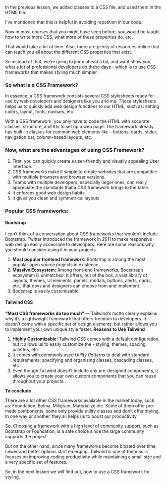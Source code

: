In the previous lesson, we added classes to a CSS file, and used them in the HTML file.

I've mentioned that this is helpful in avoiding repetition in our code.

Now in most courses that you might have seen before, you would be taught how to write more CSS, what more of these properties do, etc.

That would take a lot of time. Also, there are plenty of resources online that can teach you all about the different CSS properties that exist.

So instead of that, we're going to jump ahead a bit, and want show you, what a lot of professional developers do these days - which is to use CSS frameworks that makes styling much simpler.

### So what is a CSS Framework?
In essence, a CSS framework consists several CSS stylesheets ready for use by web developers and designers like you and me. These stylesheets helps us to quickly add web design functions to our HTML, such as: setting colors, layout, fonts, navbars, etc.

With a CSS framework, you only have to code the HTML with accurate classes, structure, and IDs to set up a web page. The framework already has built-in classes for common web elements like – buttons, cards, slider, navigation bar, column-based layouts, etc.

### Now, what are the advantages of using CSS Framework?
1. First, you can quickly create a user-friendly and visually appealing User Interface.
2. CSS frameworks make it simple to create websites that are compatible with multiple browsers and browser versions.
3. Teams with multiple developers, especially larger ones, can really appreciate the standards that a CSS framework brings to the table.
4. It enforces good web design habits
5. It gives you clean and symmetrical layouts

### Popular CSS frameworks:

#### Bootstrap
I can’t think of a conversation about CSS frameworks that wouldn’t include Bootstrap. Twitter introduced the framework in 2011 to make responsive web design easily accessible to developers. Here are some reasons why you should consider using it in your projects.
1. **Most popular frontend framework:** Bootstrap is among the most popular open source projects in existence.
2. **Massive Ecosystem:** Among front-end frameworks, Bootstrap’s ecosystem is unmatched. It offers, out of the box, a vast library of layouts, themes, UI elements, panels, modals, buttons, alerts, cards, etc., that devs and designers can choose from and implement. 
3. Bootstrap is easily customizable.

#### Tailwind CSS
**“Most CSS frameworks do too much”** — Tailwind‘s motto clearly explains why it’s a lightweight framework that offers freedom to developers. It doesn’t come with a specific set of design elements, but rather allows you to implement your own unique style faster.
**Reasons to Use Tailwind**
1. **Highly Customizable:** Tailwind CSS comes with a default configuration, but it allows us to easily customize the - styling, themes, spacing, palettes, etc.
2. It comes with commonly used *Utility Patterns* to deal with standard requirements: specifying and organizing classes, cascading classes, etc.
3. Even though Tailwind doesn’t include any pre-designed components, it allows you to create your own custom components that you can reuse throughout your projects. 

**To conclude**

There are a lot other CSS frameworks available in the market today, suck as: Foundation, Bulma, Miligram, Materialize etc. Some of them offer pre-made components, some only provide utility classes and don’t offer styling. In one way or another, they all helps us to boost our productivity.

So, Choosing a framework with a high level of community support, such as Bootstrap or Foundation, is a safe choice since the large community supports the project.

But on the other hand, since many frameworks become bloated over time, newer and better options start emerging. Tailwind is one of them as is focuses on improving coding productivity while maintaining a small size and a very specific set of features.

So, in the next lesson we will find out, how to use a CSS framework for styling.